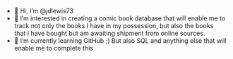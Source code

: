 - 👋 Hi, I’m @jdlewis73
- 👀 I’m interested in creating a comic book database that will enable me to track not only the books I have in my possession, but also the books that I have bought but am awaiting shipment from online sources.
- 🌱 I’m currently learning GitHub ;)   But also SQL and anything else that will enable me to complete this 

<!---
jdlewis73/jdlewis73 is a ✨ special ✨ repository because its `README.md` (this file) appears on your GitHub profile.
You can click the Preview link to take a look at your changes.
--->
